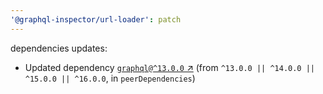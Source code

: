 ```yaml
---
'@graphql-inspector/url-loader': patch
---
```

dependencies updates:
  - Updated dependency [`graphql@^13.0.0` ↗︎](https://www.npmjs.com/package/graphql/v/13.0.0) (from
    `^13.0.0 || ^14.0.0 || ^15.0.0 || ^16.0.0`, in `peerDependencies`)
